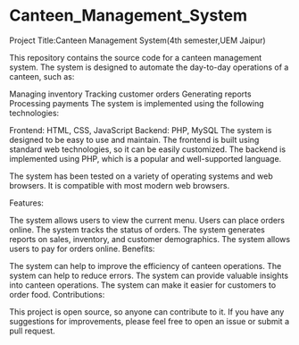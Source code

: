 # Canteen_Management_System
Project Title:Canteen Management System(4th semester,UEM Jaipur)

This repository contains the source code for a canteen management system. The system is designed to automate the day-to-day operations of a canteen, such as:

Managing inventory
Tracking customer orders
Generating reports
Processing payments
The system is implemented using the following technologies:

Frontend: HTML, CSS, JavaScript
Backend: PHP, MySQL
The system is designed to be easy to use and maintain. The frontend is built using standard web technologies, so it can be easily customized. The backend is implemented using PHP, which is a popular and well-supported language.

The system has been tested on a variety of operating systems and web browsers. It is compatible with most modern web browsers.

Features:

The system allows users to view the current menu.
Users can place orders online.
The system tracks the status of orders.
The system generates reports on sales, inventory, and customer demographics.
The system allows users to pay for orders online.
Benefits:

The system can help to improve the efficiency of canteen operations.
The system can help to reduce errors.
The system can provide valuable insights into canteen operations.
The system can make it easier for customers to order food.
Contributions:

This project is open source, so anyone can contribute to it. If you have any suggestions for improvements, please feel free to open an issue or submit a pull request.
